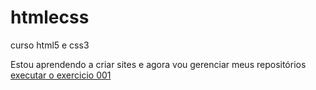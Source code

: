 # htmlecss
 curso html5 e css3 

 Estou aprendendo a criar sites e agora vou gerenciar meus repositórios 
<a href='https://joycebigoli.github.io/htmlecss/exercicios/ex001/index.html'> executar o exercicio 001 </a>